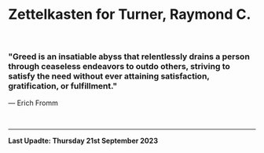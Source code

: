 # Zettelkasten for Turner, Raymond C.

</br>

### "Greed is an insatiable abyss that relentlessly drains a person through ceaseless endeavors to outdo others, striving to satisfy the need without ever attaining satisfaction, gratification, or fulfillment."
― Erich Fromm

</br>

---

**Last Upadte: Thursday 21st September 2023**
